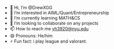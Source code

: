 - 👋 Hi, I’m @DrewXGG
- 👀 I’m interested in AIML/Quant/Entrepreneurship
- 🌱 I’m currently learning MATH&CS
- 💞️ I’m looking to collaborate on any projects
- 📫 How to reach me yh3920@nyu.edu
- 😄 Pronouns: He/him
- ⚡ Fun fact: i play league and valorant.

<!---
DrewXGG/DrewXGG is a ✨ special ✨ repository because its `README.md` (this file) appears on your GitHub profile.
You can click the Preview link to take a look at your changes.
--->
